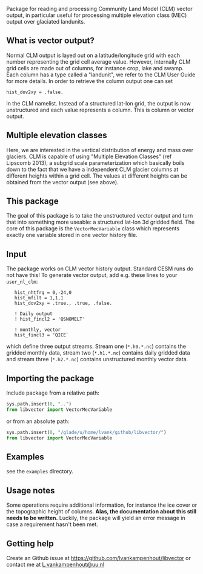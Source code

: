 
Package for reading and processing Community Land Model (CLM) vector output, in particular useful for processing multiple elevation class (MEC) output over glaciated landunits.

## What is vector output? 
Normal CLM output is layed out on a latitude/longitude grid with each number representing the grid cell average value. 
However, internally CLM grid cells are made out of columns, for instance crop, lake and swamp. 
Each column has a type called a "landunit", we refer to the CLM User Guide for more details.
In order to retrieve the column output one can set

```
hist_dov2xy = .false. 
```

in the CLM namelist. 
Instead of a structured lat-lon grid, the output is now unstructured and each value represents a column.
This is column or vector output. 

## Multiple elevation classes
Here, we are interested in the vertical distribution of energy and mass over glaciers.
CLM is capable of using "Multiple Elevation Classes" (ref Lipscomb 2013), a subgrid scale parameterization which basically boils down to the fact that we have a independent CLM glacier columns at different heights within a grid cell.
The values at different heights can be obtained from the vector output (see above). 

## This package
The goal of this package is to take the unstructured vector output and turn that into something more useable: a structured lat-lon 3d gridded field. 
The core of this package is the `VectorMecVariable` class which represents exactly one variable stored in one vector history file.

## Input
The package works on CLM vector history output. 
Standard CESM runs do not have this!
To generate vector output, add e.g. these lines to your `user_nl_clm`:

```
   hist_nhtfrq = 0,-24,0
   hist_mfilt = 1,1,1
   hist_dov2xy = .true., .true, .false.
   
   ! Daily output
   ! hist_fincl2 = 'QSNOMELT'
   
   ! monthly, vector
   hist_fincl3 = 'QICE`
```

which define three output streams. Stream one (`*.h0.*.nc`) contains the gridded monthly data, stream two (`*.h1.*.nc`) contains daily gridded data and stream three (`*.h2.*.nc`) contains unstructured monthly vector data. 


## Importing the package
Include package from a relative path:
```python
sys.path.insert(0, "..")
from libvector import VectorMecVariable
```

or from an absolute path:
```python
sys.path.insert(0, "/glade/u/home/lvank/github/libvector/")
from libvector import VectorMecVariable
```

## Examples
see the `examples` directory. 

## Usage notes
Some operations require additional information, for instance the ice cover or the topographic height of columns.
**Alas, the documentation about this still needs to be written.**
Luckily, the package will yield an error message in case a requirement hasn't been met.

## Getting help
Create an Github issue at https://github.com/lvankampenhout/libvector or contact me at L.vankampenhout@uu.nl


